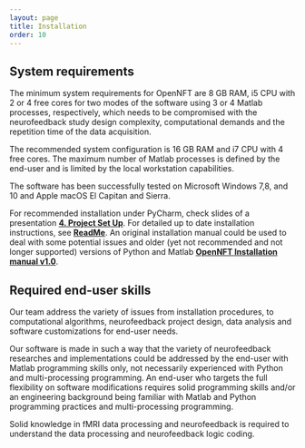 ```yaml
---
layout: page
title: Installation
order: 10
---
```


## System requirements

The minimum system requirements for OpenNFT are 8 GB RAM, i5 CPU with 2 or 4 free cores for two modes of the software using 3 or 4 Matlab processes, respectively, which needs to be compromised with the neurofeedback study design complexity, computational demands and the repetition time of the data acquisition.

The recommended system configuration is 16 GB RAM and i7 CPU with 4 free cores. The maximum number of Matlab processes is defined by the end-user and is limited by the local workstation capabilities.

The software has been successfully tested on Microsoft Windows 7,8, and 10 and Apple macOS El Capitan and Sierra.

For recommended installation under PyCharm, check slides of a presentation **[4. Project Set Up](https://github.com/OpenNFT/Courses/releases)**.
For detailed up to date installation instructions, see **[ReadMe](https://github.com/OpenNFT/OpenNFT)**.
An original installation manual could be used to deal with some potential issues and older (yet not recommended and not longer supported) versions of Python and Matlab **[OpenNFT Installation manual v1.0](https://github.com/OpenNFT/opennft.github.io/blob/master/OpenNFT_Manual_v1.0.pdf)**.



## Required end-user skills

Our team address the variety of issues from installation procedures, to computational algorithms, neurofeedback project design, data analysis and software customizations for end-user needs.

Our software is made in such a way that the variety of neurofeedback researches and implementations could be addressed by the end-user with Matlab programming skills only, not necessarily experienced with Python and multi-processing programming.
An end-user who targets the full flexibility on software modifications requires solid programming skills and/or an engineering background being familiar with Matlab and Python programming practices and multi-processing programming.

Solid knowledge in fMRI data processing and neurofeedback is required to understand the data processing and neurofeedback logic coding.
